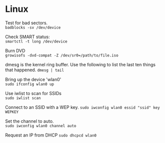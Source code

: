 # Linux
  
Test for bad sectors.  
`badblocks -sv /dev/device`  
  
Check SMART status:  
`smartctl -t long /dev/device`  
  
Burn DVD   
`growisofs -dvd-compat -Z /dev/sr0=/path/to/file.iso`  
   
dmesg is the kernel ring buffer. Use the following to list the last ten things that happened.
`dmesg | tail`  
   
Bring up the device 'wlan0'  
`sudo ifconfig wlan0 up`   
  
Use iwlist to scan for SSIDs  
`sudo iwlist scan`  

Connect to an SSID with a WEP key.
`sudo iwconfig wlan0 essid "ssid" key WEPKEY`  

Set the channel to auto.  
`sudo iwconfig wlan0 channel auto`  

Request an IP from DHCP
`sudo dhcpcd wlan0`   

